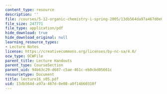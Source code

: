 ```yaml
---
content_type: resource
description: ''
file: /courses/5-12-organic-chemistry-i-spring-2005/13db564da97a467d0e08a0f14660310f_lecture16_s05.pdf
file_size: 247771
file_type: application/pdf
hide_download: true
hide_download_original: null
learning_resource_types:
- Lecture Notes
license: https://creativecommons.org/licenses/by-nc-sa/4.0/
ocw_type: OCWFile
parent_title: Lecture Handouts
parent_type: CourseSection
parent_uid: 94b63c29-d687-c5ae-461c-eb0cbd05661c
resourcetype: Document
title: lecture16_s05.pdf
uid: 13db564d-a97a-467d-0e08-a0f14660310f
---
```

